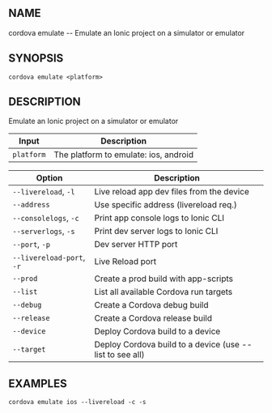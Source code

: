 
## NAME
cordova emulate -- Emulate an Ionic project on a simulator or emulator
  
## SYNOPSIS
    cordova emulate <platform>
  
## DESCRIPTION
Emulate an Ionic project on a simulator or emulator


Input | Description
----- | ----------
`platform` | The platform to emulate: ios, android


Option | Description
------ | ----------
`--livereload`, `-l` | Live reload app dev files from the device
`--address` | Use specific address (livereload req.)
`--consolelogs`, `-c` | Print app console logs to Ionic CLI
`--serverlogs`, `-s` | Print dev server logs to Ionic CLI
`--port`, `-p` | Dev server HTTP port
`--livereload-port`, `-r` | Live Reload port
`--prod` | Create a prod build with app-scripts
`--list` | List all available Cordova run targets
`--debug` | Create a Cordova debug build
`--release` | Create a Cordova release build
`--device` | Deploy Cordova build to a device
`--target` | Deploy Cordova build to a device (use --list to see all)

## EXAMPLES
    cordova emulate ios --livereload -c -s
